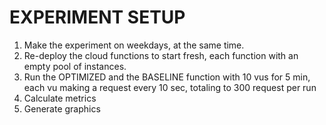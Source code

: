 # EXPERIMENT SETUP

1. Make the experiment on weekdays, at the same time.
2. Re-deploy the cloud functions to start fresh, each function with an empty pool of instances.
3. Run the OPTIMIZED and the BASELINE function with 10 vus for 5 min, each vu making a request every 10 sec, totaling to 300 request per run
4. Calculate metrics
5. Generate graphics
